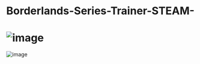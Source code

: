 # Borderlands-Series-Trainer-STEAM-

# ![image](https://user-images.githubusercontent.com/80198020/121965176-a1b93980-cd3a-11eb-9d03-27768320f3a3.png)
![image](https://user-images.githubusercontent.com/80198020/121965181-a382fd00-cd3a-11eb-9838-55afc187e06d.png)
